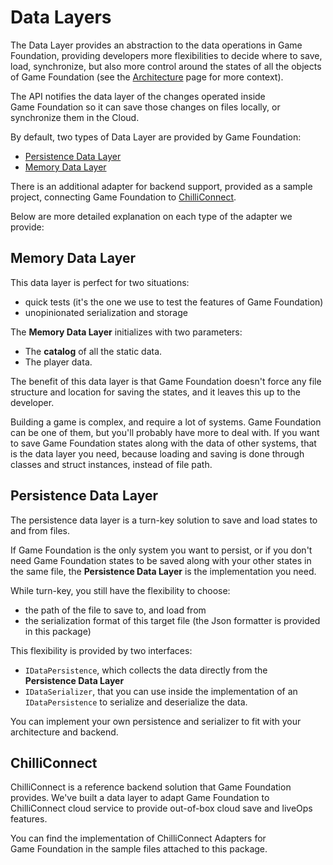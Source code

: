 # Data Layers

The Data Layer provides an abstraction to the data operations in Game Foundation, providing developers more flexibilities to decide where to save, load, synchronize, but also more control around the states of all the objects of Game Foundation (see the [Architecture] page for more context).

The API notifies the data layer of the changes operated inside Game Foundation so it can save those changes on files locally, or synchronize them in the Cloud.

By default, two types of Data Layer are provided by Game Foundation:

- [Persistence Data Layer]
- [Memory Data Layer]

There is an additional adapter for backend support, provided as a sample project, connecting Game Foundation to [ChilliConnect].

Below are more detailed explanation on each type of the adapter we provide: 

## Memory Data Layer

This data layer is perfect for two situations:

- quick tests (it's the one we use to test the features of Game Foundation)
- unopinionated serialization and storage

The __Memory Data Layer__ initializes with two parameters:

- The __catalog__ of all the static data.
- The player data.

The benefit of this data layer is that Game Foundation doesn't force any file structure and location for saving the states, and it leaves this up to the developer.  

Building a game is complex, and require a lot of systems.
Game Foundation can be one of them, but you'll probably have more to deal with.
If you want to save Game Foundation states along with the data of other systems, that is the data layer you need, because loading and saving is done through classes and struct instances, instead of file path.

## Persistence Data Layer

The persistence data layer is a turn-key solution to save and load states to and from files.

If Game Foundation is the only system you want to persist, or if you don't need Game Foundation states to be saved along with your other states in the same file, the __Persistence Data Layer__ is the implementation you need.

While turn-key, you still have the flexibility to choose:

- the path of the file to save to, and load from
- the serialization format of this target file (the Json formatter is provided in this package)

This flexibility is provided by two interfaces:

- `IDataPersistence`, which collects the data directly from the __Persistence Data Layer__
- `IDataSerializer`, that you can use inside the implementation of an `IDataPersistence` to serialize and deserialize the data.

You can implement your own persistence and serializer to fit with your architecture and backend.

## ChilliConnect

ChilliConnect is a reference backend solution that Game Foundation provides. We've built a data layer to adapt Game Foundation to ChilliConnect cloud service to provide out-of-box cloud save and liveOps features.

You can find the implementation of ChilliConnect Adapters for Game Foundation in the sample files attached to this package.


[Architecture]: Architecture.md
[memory data layer]: #memory-data-layer
[persistence data layer]: #persistence-data-layer
[chilliconnect]: #chilliconnect
